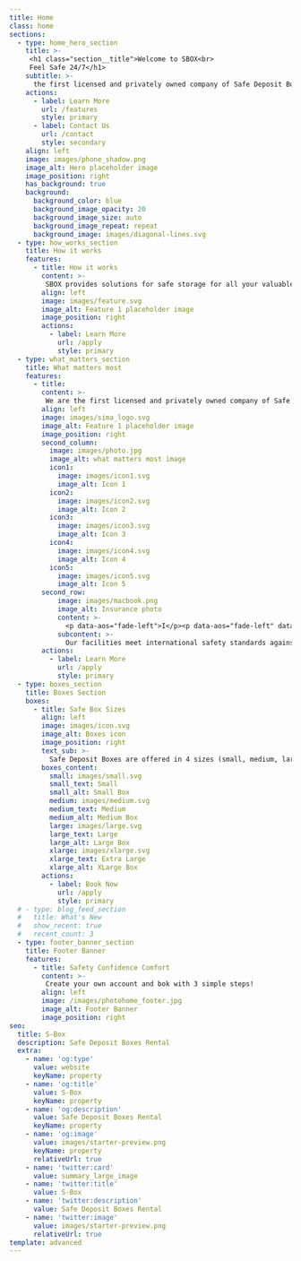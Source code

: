 ```yaml
---
title: Home
class: home
sections:
  - type: home_hero_section
    title: >-
     <h1 class="section__title">Welcome to SBOX<br>
     Feel Safe 24/7</h1>
    subtitle: >-
      the first licensed and privately owned company of Safe Deposit Boxes rental, established in Greece.
    actions:
      - label: Learn More
        url: /features
        style: primary
      - label: Contact Us
        url: /contact
        style: secondary
    align: left
    image: images/phone_shadow.png
    image_alt: Hero placeholder image
    image_position: right
    has_background: true
    background:
      background_color: blue
      background_image_opacity: 20
      background_image_size: auto
      background_image_repeat: repeat
      background_image: images/diagonal-lines.svg
  - type: how_works_section
    title: How it works
    features:
      - title: How it works
        content: >-
         SBOX provides solutions for safe storage for all your valuable items, on a 24/7 basis, in Safe Deposit Boxes. Whether a natural or legal person, open a customer account and complete your reservation with a few simple steps through our website.
        align: left
        image: images/feature.svg
        image_alt: Feature 1 placeholder image
        image_position: right
        actions:
          - label: Learn More
            url: /apply
            style: primary
  - type: what_matters_section
    title: What matters most
    features:
      - title: 
        content: >-
         We are the first licensed and privately owned company of Safe Deposit Boxes rental, established in Greece.  In SBOX, our priority is to serve those who trust us and we are guided by the traditional values ​​of confidentiality, trust and reliability that we build with our customers.
        align: left
        image: images/sima_logo.svg
        image_alt: Feature 1 placeholder image
        image_position: right
        second_column:
          image: images/photo.jpg
          image_alt: what matters most image
          icon1: 
            image: images/icon1.svg
            image_alt: Icon 1
          icon2: 
            image: images/icon2.svg
            image_alt: Icon 2
          icon3:
            image: images/icon3.svg
            image_alt: Icon 3
          icon4: 
            image: images/icon4.svg
            image_alt: Icon 4
          icon5:
            image: images/icon5.svg
            image_alt: Icon 5
        second_row: 
            image: images/macbook.png
            image_alt: Insurance photo
            content: >-
              <p data-aos="fade-left">I</p><p data-aos="fade-left" data-aos-delay="500">N</p><p data-aos="fade-left" data-aos-delay="700">S</p><p data-aos="fade-left" data-aos-delay="900">U</p><p data-aos="fade-left" data-aos-delay="1000">R</p><p data-aos="fade-left" data-aos-delay="1100">A</p><br/><p data-aos="fade-left" data-aos-delay="1200">N</p><p data-aos="fade-left" data-aos-delay="1300">C</p><p data-aos="fade-left" data-aos-delay="1400">E</p>
            subcontent: >-
              Our facilities meet international safety standards against all hazards from natural phenomena such as earthquake, fire, flood and are protected both electronically and through a 24-hour physical security service.
        actions:
          - label: Learn More
            url: /apply
            style: primary
  - type: boxes_section
    title: Boxes Section
    boxes:
      - title: Safe Box Sizes
        align: left
        image: images/icon.svg
        image_alt: Boxes icon
        image_position: right
        text_sub: >-
          Safe Deposit Boxes are offered in 4 sizes (small, medium, large, extra-large) that cover all needs. Details of the cost of the rental, depending on the requested period (Week, Month, Six-Month, 12-Month) can be found in our price list
        boxes_content: 
          small: images/small.svg
          small_text: Small
          small_alt: Small Box
          medium: images/medium.svg
          medium_text: Medium
          medium_alt: Medium Box
          large: images/large.svg
          large_text: Large
          large_alt: Large Box
          xlarge: images/xlarge.svg
          xlarge_text: Extra Large
          xlarge_alt: XLarge Box
        actions:
          - label: Book Now
            url: /apply
            style: primary
  # - type: blog_feed_section
  #   title: What's New
  #   show_recent: true
  #   recent_count: 3
  - type: footer_banner_section
    title: Footer Banner
    features:
      - title: Safety Confidence Comfort
        content: >-
         Create your own account and bok with 3 simple steps! 
        align: left
        image: /images/photohome_footer.jpg
        image_alt: Footer Banner 
        image_position: right
seo:
  title: S-Box
  description: Safe Deposit Boxes Rental
  extra:
    - name: 'og:type'
      value: website
      keyName: property
    - name: 'og:title'
      value: S-Box
      keyName: property
    - name: 'og:description'
      value: Safe Deposit Boxes Rental
      keyName: property
    - name: 'og:image'
      value: images/starter-preview.png
      keyName: property
      relativeUrl: true
    - name: 'twitter:card'
      value: summary_large_image
    - name: 'twitter:title'
      value: S-Box
    - name: 'twitter:description'
      value: Safe Deposit Boxes Rental
    - name: 'twitter:image'
      value: images/starter-preview.png
      relativeUrl: true
template: advanced
---
```

